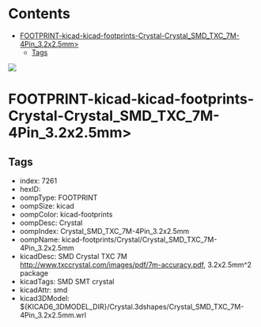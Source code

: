 



Contents
========

* [FOOTPRINT-kicad-kicad-footprints-Crystal-Crystal_SMD_TXC_7M-4Pin_3.2x2.5mm>](#footprint-kicad-kicad-footprints-crystal-crystal_smd_txc_7m-4pin_32x25mm)
	* [Tags](#tags)
  
![][im]
# FOOTPRINT-kicad-kicad-footprints-Crystal-Crystal_SMD_TXC_7M-4Pin_3.2x2.5mm>

## Tags

- index: 7261
- hexID: 
- oompType: FOOTPRINT
- oompSize: kicad
- oompColor: kicad-footprints
- oompDesc: Crystal
- oompIndex: Crystal_SMD_TXC_7M-4Pin_3.2x2.5mm
- oompName: kicad-footprints/Crystal/Crystal_SMD_TXC_7M-4Pin_3.2x2.5mm
- kicadDesc: SMD Crystal TXC 7M http://www.txccrystal.com/images/pdf/7m-accuracy.pdf, 3.2x2.5mm^2 package
- kicadTags: SMD SMT crystal
- kicadAttr: smd
- kicad3DModel: ${KICAD6_3DMODEL_DIR}/Crystal.3dshapes/Crystal_SMD_TXC_7M-4Pin_3.2x2.5mm.wrl



[im]: image.png

